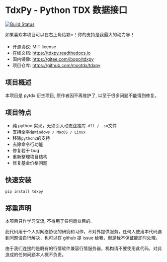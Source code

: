 # TdxPy - Python TDX 数据接口

[![Build Status](https://travis-ci.org/rainx/pytdx.svg?branch=master)](https://travis-ci.org/bopo/tdxpy)

如果喜欢本项目可以在右上角给颗⭐！你的支持是我最大的动力😎！

- 开源协议: MIT license
- 在线文档: https://tdxpy.readthedocs.io
- 国内镜像: https://gitee.com/ibopo/tdxpy
- 项目仓库: https://github.com/mootdx/tdxpy

项目概述
---------
本项目是 pytdx 衍生项目, 原作者因不再维护了, 以至于很多问题不能得到修复。

项目特点
------

* 纯 python 实现，无须引入动态连接库`.dll / .so`文件
* 支持全平台`Windows / MacOS / Linux`
* 移除`python2`的支持
* 去除命令行功能
* 修复若干 bug
* 重新整理项目结构
* 修复基金价格问题

快速安装
--------

```shell
pip install tdxpy
```

郑重声明
-------
本项目只作学习交流, 不得用于任何商业目的.

此代码用于个人对网络协议的研究和习作，不对外提供服务，任何人使用本代码遇到问题请自行解决，也可以在 github 提 issue 给我，但是我不保证能即时处理。

由于我们连接的是既有的行情软件兼容行情服务器，机构请不要使用此代码，对此造成的任何问题本人概不负责。
